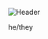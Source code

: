 ![Header](https://github.com/user-attachments/assets/0917eaf0-3518-4ba6-9b57-38579a0a11e7)

he/they
